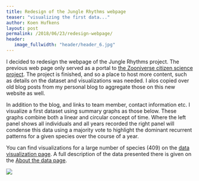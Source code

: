 ```yaml
---
title: Redesign of the Jungle Rhythms webpage
teaser: "visualizing the first data..."
author: Koen Hufkens
layout: post
permalink: /2018/06/23/redesign-webpage/
header:
   image_fullwidth: "header/header_6.jpg"
---
```


I decided to redesign the webpage of the Jungle Rhythms project. The previous web page only served as a portal to [the Zooniverse citizen science project](https://www.zooniverse.org/projects/khufkens/jungle-rhythms). The project is finished, and so a place to host more content, such as details on the dataset and visualizations was needed. I alos copied over old blog posts from my personal blog to aggregate those on this new website as well.

In addition to the blog, and links to team member, contact information etc. I visualize a first dataset using summary graphs as those below. These graphs combine both a linear and circular concept of time. Where the left panel shows all individuals and all years recorded the right panel will condense this data using a majority vote to highlight the dominant recurrent patterns for a given species over the course of a year.

You can find visualizations for a large number of species (409) on the [data visualization page](http://junglerhythms.org/data/visual/). A full description of the data presented there is given on the [About the data page](http://junglerhythms.org/data/).

![](assets/img/millettia_laurentii.png)
